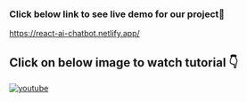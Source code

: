 ### Click below link to see live demo for our project🔗
https://react-ai-chatbot.netlify.app/


## **Click on below image to watch tutorial** 👇


[![youtube](https://img.youtube.com/vi/KegN83jKh6c/0.jpg)](https://www.youtube.com/watch?v=KegN83jKh6c)
